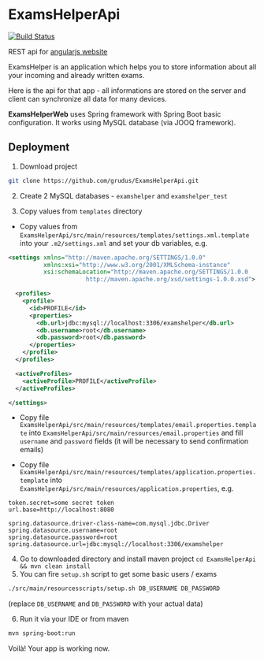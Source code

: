 # ExamsHelperApi
[![Build Status](https://travis-ci.org/grudus/ExamsHelperApi.svg?branch=master)](https://travis-ci.org/grudus/ExamsHelperApi)

REST api for [angularjs website](https://github.com/grudus/ExamsHelperWebsite)

ExamsHelper is an application which helps you to store information about all your incoming and already written exams.

Here is the api for that app - all informations are stored on the server and client can synchronize all data for many devices.

**ExamsHelperWeb** uses Spring framework with Spring Boot basic configuration. It works using MySQL database (via JOOQ framework).

## Deployment

1) Download project 
````bash
git clone https://github.com/grudus/ExamsHelperApi.git 
````

2) Create 2 MySQL databases - `examshelper` and `examshelper_test`

3) Copy values from `templates` directory

- Copy values from `ExamsHelperApi/src/main/resources/templates/settings.xml.template` into your `.m2/settings.xml` and set your db variables, e.g.

````xml
<settings xmlns="http://maven.apache.org/SETTINGS/1.0.0"
          xmlns:xsi="http://www.w3.org/2001/XMLSchema-instance"
          xsi:schemaLocation="http://maven.apache.org/SETTINGS/1.0.0
                      http://maven.apache.org/xsd/settings-1.0.0.xsd">

  <profiles>
    <profile>
      <id>PROFILE</id>
      <properties>
        <db.url>jdbc:mysql://localhost:3306/examshelper</db.url>
        <db.username>root</db.username>
        <db.password>root</db.password>
      </properties>
    </profile>
  </profiles>

  <activeProfiles>
    <activeProfile>PROFILE</activeProfile>
  </activeProfiles>

</settings>
````
- Copy file `ExamsHelperApi/src/main/resources/templates/email.properties.template` into `ExamsHelperApi/src/main/resources/email.properties` and fill `username` and `password` fields (it will be necessary to send confirmation emails)

- Copy file `ExamsHelperApi/src/main/resources/templates/application.properties.template` into  `ExamsHelperApi/src/main/resources/application.properties`, e.g.

````properties
token.secret=some secret token
url.base=http://localhost:8080

spring.datasource.driver-class-name=com.mysql.jdbc.Driver
spring.datasource.username=root
spring.datasource.password=root
spring.datasource.url=jdbc:mysql://localhost:3306/examshelper
````

4) Go to downloaded directory and install maven project
````cd ExamsHelperApi && mvn clean install````
5) You can fire `setup.sh` script to get some basic users / exams
````bash 
./src/main/resourcesscripts/setup.sh DB_USERNAME DB_PASSWORD
````
(replace `DB_USERNAME` and `DB_PASSWORD` with your actual data)

6) Run it via your IDE or from maven
````bash
mvn spring-boot:run
````

Voilà! Your app is working now.

